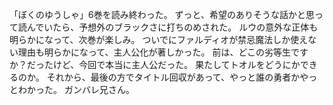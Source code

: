 「ぼくのゆうしゃ」6巻を読み終わった。
ずっと、希望のありそうな話かと思って読んでいたら、予想外のブラックさに打ちのめされた。
ルウの意外な正体も明らかになって、次巻が楽しみ。
ついでにファルディオが禁忌魔法しか使えない理由も明らかになって、主人公化が著しかった。
前は、どこの劣等生ですか？だったけど、今回で本当に主人公だった。
果たしてトオルをどうにかできるのか。
それから、最後の方でタイトル回収があって、やっと誰の勇者かやっとわかった。
ガンバレ兄さん。
